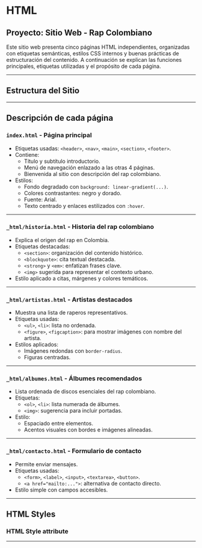 # HTML

## Proyecto: Sitio Web - Rap Colombiano

Este sitio web presenta cinco páginas HTML independientes, organizadas con etiquetas semánticas, estilos CSS internos y buenas prácticas de estructuración del contenido. A continuación se explican las funciones principales, etiquetas utilizadas y el propósito de cada página.

---

## Estructura del Sitio


---

## Descripción de cada página

### `index.html` - Página principal

- Etiquetas usadas: `<header>`, `<nav>`, `<main>`, `<section>`, `<footer>`.
- Contiene:
  - Título y subtítulo introductorio.
  - Menú de navegación enlazado a las otras 4 páginas.
  - Bienvenida al sitio con descripción del rap colombiano.
- Estilos:
  - Fondo degradado con `background: linear-gradient(...)`.
  - Colores contrastantes: negro y dorado.
  - Fuente: Arial.
  - Texto centrado y enlaces estilizados con `:hover`.

---

### `_html/historia.html` - Historia del rap colombiano

- Explica el origen del rap en Colombia.
- Etiquetas destacadas:
  - `<section>`: organización del contenido histórico.
  - `<blockquote>`: cita textual destacada.
  - `<strong>` y `<em>`: enfatizan frases clave.
  - `<img>` sugerida para representar el contexto urbano.
- Estilo aplicado a citas, márgenes y colores temáticos.

---

### `_html/artistas.html` - Artistas destacados

- Muestra una lista de raperos representativos.
- Etiquetas usadas:
  - `<ul>`, `<li>`: lista no ordenada.
  - `<figure>`, `<figcaption>`: para mostrar imágenes con nombre del artista.
- Estilos aplicados:
  - Imágenes redondas con `border-radius`.
  - Figuras centradas.

---

### `_html/albumes.html` - Álbumes recomendados

- Lista ordenada de discos esenciales del rap colombiano.
- Etiquetas:
  - `<ol>`, `<li>`: lista numerada de álbumes.
  - `<img>`: sugerencia para incluir portadas.
- Estilo:
  - Espaciado entre elementos.
  - Acentos visuales con bordes e imágenes alineadas.

---

### `_html/contacto.html` - Formulario de contacto

- Permite enviar mensajes.
- Etiquetas usadas:
  - `<form>`, `<label>`, `<input>`, `<textarea>`, `<button>`.
  - `<a href="mailto:...">`: alternativa de contacto directo.
- Estilo simple con campos accesibles.

---

## HTML Styles

### HTML Style attribute


---

      
